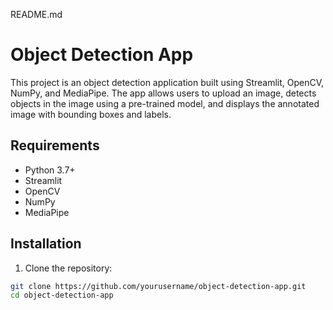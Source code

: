 README.md
# Object Detection App

This project is an object detection application built using Streamlit, OpenCV, NumPy, and MediaPipe. The app allows users to upload an image, detects objects in the image using a pre-trained model, and displays the annotated image with bounding boxes and labels.

## Requirements

- Python 3.7+
- Streamlit
- OpenCV
- NumPy
- MediaPipe

## Installation

1. Clone the repository:

```sh
git clone https://github.com/yourusername/object-detection-app.git
cd object-detection-app

